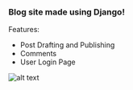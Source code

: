 ### Blog site made using Django!

Features:
* Post Drafting and Publishing
* Comments
* User Login Page

![alt text](https://github.com/nholaday/blog_project/blob/master/blogapp/static/media/image.jpg?raw=true)

